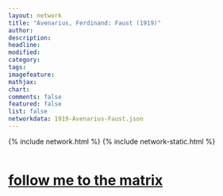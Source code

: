 ```yaml
---
layout: network
title: "Avenarius, Ferdinand: Faust (1919)"
author:
description:
headline:
modified:
category:
tags: 
imagefeature: 
mathjax: 
chart: 
comments: false
featured: false
list: false
networkdata: 1919-Avenarius-Faust.json
---
```

{% include network.html %}
{% include network-static.html %}
<div class="row">
  <div class="small-5 small-centered columns"><a href="/matrix278"><h1>follow me to the matrix</h1></a>
</div>
</div>
